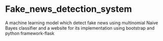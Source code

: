 # Fake_news_detection_system
A machine learning model which detect fake news using multinomial Naive Bayes classifier and a website for its implementation using bootstrap and python framework-flask
